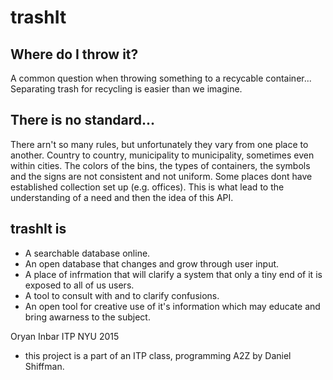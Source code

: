 # trashIt

## Where do I throw it?
A common question when throwing something to a recycable container...
Separating trash for recycling is easier than we imagine.

## There is no standard...
There arn't so many rules, but unfortunately they vary from one place to another. Country to country, municipality to municipality, sometimes even within cities.
The colors of the bins, the types of containers, the symbols and the signs are not consistent and not uniform. 
Some places dont have established collection set up (e.g. offices).
This is what lead to the understanding of a need and then the idea of this API.


## trashIt is
* A searchable database online.
* An open database that changes and grow through user input.
* A place of infrmation that will clarify a system that only a tiny end of it is exposed to all of us users.
* A tool to consult with and to clarify confusions.
* An open tool for creative use of it's information which may educate and bring awarness to the subject.




Oryan Inbar
ITP NYU
2015

- this project is a part of an ITP class, programming A2Z by Daniel Shiffman.

